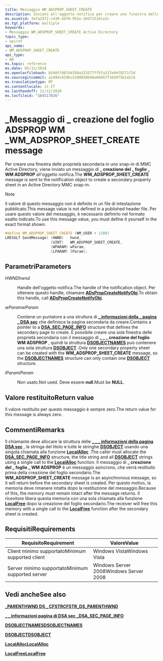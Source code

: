 ```yaml
---
title: Messaggio WM_ADSPROP_SHEET_CREATE
description: Inviato all'oggetto notifica per creare una finestra delle proprietà secondaria in uno snap-in di MMC Active Directory.
ms.assetid: 3efa25f2-cd39-44f8-952e-203f1519ce2c
ms.tgt_platform: multiple
keywords:
- Messaggio WM_ADSPROP_SHEET_CREATE Active Directory
topic_type:
- apiref
api_name:
- WM_ADSPROP_SHEET_CREATE
api_type:
- NA
ms.topic: reference
ms.date: 05/31/2018
ms.openlocfilehash: b540ffd87d4350a323577ff5fa317e94f9271f2d
ms.sourcegitcommit: a1494c819bc5200050696e66057f1020f5b142cb
ms.translationtype: MT
ms.contentlocale: it-IT
ms.lasthandoff: 12/12/2020
ms.locfileid: "104517836"
---
```

# <a name="wm_adsprop_sheet_create-message"></a><span data-ttu-id="66260-104">\_Messaggio di \_ creazione del foglio ADSPROP WM \_</span><span class="sxs-lookup"><span data-stu-id="66260-104">WM\_ADSPROP\_SHEET\_CREATE message</span></span>

<span data-ttu-id="66260-105">Per creare una finestra delle proprietà secondaria in uno snap-in di MMC Active Directory, viene inviato un messaggio di **\_ creazione del \_ foglio \_ WM ADSPROP** all'oggetto notifica.</span><span class="sxs-lookup"><span data-stu-id="66260-105">The **WM\_ADSPROP\_SHEET\_CREATE** message is sent to the notification object to create a secondary property sheet in an Active Directory MMC snap-in.</span></span>

> [!Note]  
> <span data-ttu-id="66260-106">Il valore di questo messaggio non è definito in un file di intestazione pubblicato.</span><span class="sxs-lookup"><span data-stu-id="66260-106">This message value is not defined in a published header file.</span></span> <span data-ttu-id="66260-107">Per usare questo valore del messaggio, è necessario definirlo nel formato esatto indicato.</span><span class="sxs-lookup"><span data-stu-id="66260-107">To use this message value, you must define it yourself in the exact format shown.</span></span>

 


```C++
#define WM_ADSPROP_SHEET_CREATE (WM_USER + 1108)
LRESULT SendMessage( (HWND)   hwnd, 
                     (UINT)   WM_ADSPROP_SHEET_CREATE,
                     (WPARAM) wParam, 
                     (LPARAM) lParam);
```



## <a name="parameters"></a><span data-ttu-id="66260-108">Parametri</span><span class="sxs-lookup"><span data-stu-id="66260-108">Parameters</span></span>

<dl> <dt>

<span data-ttu-id="66260-109">*HWND*</span><span class="sxs-lookup"><span data-stu-id="66260-109">*hwnd*</span></span> 
</dt> <dd>

<span data-ttu-id="66260-110">Handle dell'oggetto notifica.</span><span class="sxs-lookup"><span data-stu-id="66260-110">The handle of the notification object.</span></span> <span data-ttu-id="66260-111">Per ottenere questo handle, chiamare [**ADsPropCreateNotifyObj**](/windows/desktop/api/Adsprop/nf-adsprop-adspropcreatenotifyobj).</span><span class="sxs-lookup"><span data-stu-id="66260-111">To obtain this handle, call [**ADsPropCreateNotifyObj**](/windows/desktop/api/Adsprop/nf-adsprop-adspropcreatenotifyobj).</span></span>

</dd> <dt>

<span data-ttu-id="66260-112">*wParam*</span><span class="sxs-lookup"><span data-stu-id="66260-112">*wParam*</span></span> 
</dt> <dd>

<span data-ttu-id="66260-113">Contiene un puntatore a una struttura di [**\_ informazioni della \_ pagina \_ DSA sec**](dsa-sec-page-info.md) che definisce la pagina secondaria da creare.</span><span class="sxs-lookup"><span data-stu-id="66260-113">Contains a pointer to a [**DSA\_SEC\_PAGE\_INFO**](dsa-sec-page-info.md) structure that defines the secondary page to create.</span></span> <span data-ttu-id="66260-114">È possibile creare una sola finestra delle proprietà secondaria con il messaggio di **\_ \_ \_ creazione del foglio WM ADSPROP** , quindi la struttura [**DSOBJECTNAMES**](/windows/desktop/api/Dsclient/ns-dsclient-dsobjectnames) può contenere una sola struttura [**DSOBJECT**](/windows/desktop/api/Dsclient/ns-dsclient-dsobject) .</span><span class="sxs-lookup"><span data-stu-id="66260-114">Only one secondary property sheet can be created with the **WM\_ADSPROP\_SHEET\_CREATE** message, so the [**DSOBJECTNAMES**](/windows/desktop/api/Dsclient/ns-dsclient-dsobjectnames) structure can only contain one [**DSOBJECT**](/windows/desktop/api/Dsclient/ns-dsclient-dsobject) structure.</span></span>

</dd> <dt>

<span data-ttu-id="66260-115">*lParam*</span><span class="sxs-lookup"><span data-stu-id="66260-115">*lParam*</span></span> 
</dt> <dd>

<span data-ttu-id="66260-116">Non usato.</span><span class="sxs-lookup"><span data-stu-id="66260-116">Not used.</span></span> <span data-ttu-id="66260-117">Deve essere **null**.</span><span class="sxs-lookup"><span data-stu-id="66260-117">Must be **NULL**.</span></span>

</dd> </dl>

## <a name="return-value"></a><span data-ttu-id="66260-118">Valore restituito</span><span class="sxs-lookup"><span data-stu-id="66260-118">Return value</span></span>

<span data-ttu-id="66260-119">Il valore restituito per questo messaggio è sempre zero.</span><span class="sxs-lookup"><span data-stu-id="66260-119">The return value for this message is always zero.</span></span>

## <a name="remarks"></a><span data-ttu-id="66260-120">Commenti</span><span class="sxs-lookup"><span data-stu-id="66260-120">Remarks</span></span>

<span data-ttu-id="66260-121">Il chiamante deve allocare la struttura delle [**\_ \_ \_ informazioni della pagina DSA sec**](dsa-sec-page-info.md) , la stringa del titolo e tutte le stringhe [**DSOBJECT**](/windows/desktop/api/Dsclient/ns-dsclient-dsobject) usando una singola chiamata alla funzione [**LocalAlloc**](/windows/desktop/api/winbase/nf-winbase-localalloc) .</span><span class="sxs-lookup"><span data-stu-id="66260-121">The caller must allocate the [**DSA\_SEC\_PAGE\_INFO**](dsa-sec-page-info.md) structure, the title string and all [**DSOBJECT**](/windows/desktop/api/Dsclient/ns-dsclient-dsobject) strings using a single call to the [**LocalAlloc**](/windows/desktop/api/winbase/nf-winbase-localalloc) function.</span></span> <span data-ttu-id="66260-122">Il messaggio di **\_ creazione del \_ foglio \_ WM ADSPROP** è un messaggio asincrono, che verrà restituito prima della creazione del foglio secondario.</span><span class="sxs-lookup"><span data-stu-id="66260-122">The **WM\_ADSPROP\_SHEET\_CREATE** message is an asynchronous message, so it will return before the secondary sheet is created.</span></span> <span data-ttu-id="66260-123">Per questo motivo, la memoria deve rimanere intatta dopo la restituzione del messaggio.</span><span class="sxs-lookup"><span data-stu-id="66260-123">Because of this, the memory must remain intact after the message returns.</span></span> <span data-ttu-id="66260-124">Il ricevitore libera questa memoria con una sola chiamata alla funzione [**LocalFree**](/windows/desktop/api/winbase/nf-winbase-localfree) dopo la creazione del foglio secondario.</span><span class="sxs-lookup"><span data-stu-id="66260-124">The receiver will free this memory with a single call to the [**LocalFree**](/windows/desktop/api/winbase/nf-winbase-localfree) function after the secondary sheet is created.</span></span>

## <a name="requirements"></a><span data-ttu-id="66260-125">Requisiti</span><span class="sxs-lookup"><span data-stu-id="66260-125">Requirements</span></span>



| <span data-ttu-id="66260-126">Requisito</span><span class="sxs-lookup"><span data-stu-id="66260-126">Requirement</span></span> | <span data-ttu-id="66260-127">Valore</span><span class="sxs-lookup"><span data-stu-id="66260-127">Value</span></span> |
|-------------------------------------|--------------------------------|
| <span data-ttu-id="66260-128">Client minimo supportato</span><span class="sxs-lookup"><span data-stu-id="66260-128">Minimum supported client</span></span><br/> | <span data-ttu-id="66260-129">Windows Vista</span><span class="sxs-lookup"><span data-stu-id="66260-129">Windows Vista</span></span><br/>       |
| <span data-ttu-id="66260-130">Server minimo supportato</span><span class="sxs-lookup"><span data-stu-id="66260-130">Minimum supported server</span></span><br/> | <span data-ttu-id="66260-131">Windows Server 2008</span><span class="sxs-lookup"><span data-stu-id="66260-131">Windows Server 2008</span></span><br/> |



## <a name="see-also"></a><span data-ttu-id="66260-132">Vedi anche</span><span class="sxs-lookup"><span data-stu-id="66260-132">See also</span></span>

<dl> <dt>

[<span data-ttu-id="66260-133">**\_PARENTHWND DS \_ CFSTR**</span><span class="sxs-lookup"><span data-stu-id="66260-133">**CFSTR\_DS\_PARENTHWND**</span></span>](cfstr-ds-parenthwnd.md)
</dt> <dt>

[<span data-ttu-id="66260-134">**\_ \_ informazioni pagina di DSA sec \_**</span><span class="sxs-lookup"><span data-stu-id="66260-134">**DSA\_SEC\_PAGE\_INFO**</span></span>](dsa-sec-page-info.md)
</dt> <dt>

[<span data-ttu-id="66260-135">**DSOBJECTNAMES**</span><span class="sxs-lookup"><span data-stu-id="66260-135">**DSOBJECTNAMES**</span></span>](/windows/desktop/api/Dsclient/ns-dsclient-dsobjectnames)
</dt> <dt>

[<span data-ttu-id="66260-136">**DSOBJECT**</span><span class="sxs-lookup"><span data-stu-id="66260-136">**DSOBJECT**</span></span>](/windows/desktop/api/Dsclient/ns-dsclient-dsobject)
</dt> <dt>

[<span data-ttu-id="66260-137">**LocalAlloc**</span><span class="sxs-lookup"><span data-stu-id="66260-137">**LocalAlloc**</span></span>](/windows/desktop/api/winbase/nf-winbase-localalloc)
</dt> <dt>

[<span data-ttu-id="66260-138">**LocalFree**</span><span class="sxs-lookup"><span data-stu-id="66260-138">**LocalFree**</span></span>](/windows/desktop/api/winbase/nf-winbase-localfree)
</dt> </dl>

 


